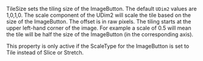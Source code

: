 TileSize sets the tiling size of the ImageButton. The default `UDim2`
values are 1,0,1,0. The scale component of the UDim2 will scale the tile
based on the size of the ImageButton. The offset is in raw pixels. The
tiling starts at the upper left-hand corner of the image. For example a
scale of 0.5 will mean the tile will be half the size of the ImageButton
(in the corresponding axis).

This property is only active if the ScaleType for the ImageButton is set
to Tile instead of Slice or Stretch.